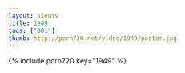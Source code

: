 ```yaml
--- 
layout: sieutv
title: 1949
tags: ["001"]
thumb: http://porn720.net/video/1949/poster.jpg
---
```

{% include porn720 key="1949" %} 
